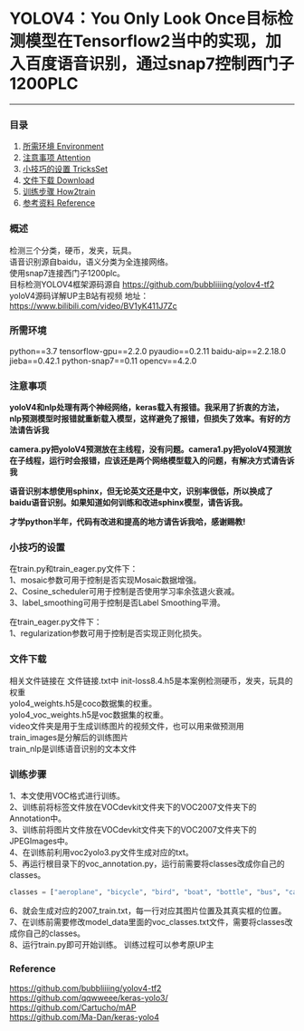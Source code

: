 # YOLOV4：You Only Look Once目标检测模型在Tensorflow2当中的实现，加入百度语音识别，通过snap7控制西门子1200PLC
---

### 目录
1. [所需环境 Environment](#所需环境)
2. [注意事项 Attention](#注意事项)
3. [小技巧的设置 TricksSet](#小技巧的设置)
4. [文件下载 Download](#文件下载)
5. [训练步骤 How2train](#训练步骤)
6. [参考资料 Reference](#Reference)

### 概述
检测三个分类，硬币，发夹，玩具。  
语音识别源自baidu，语义分类为全连接网络。  
使用snap7连接西门子1200plc。  
目标检测YOLOV4框架源码源自 https://github.com/bubbliiiing/yolov4-tf2   
yoloV4源码详解UP主B站有视频 地址：https://www.bilibili.com/video/BV1yK411J7Zc

### 所需环境
python==3.7
tensorflow-gpu==2.2.0
pyaudio==0.2.11
baidu-aip==2.2.18.0
jieba==0.42.1
python-snap7==0.11
opencv==4.2.0

### 注意事项
**yoloV4和nlp处理有两个神经网络，keras载入有报错。我采用了折衷的方法，nlp预测模型时报错就重新载入模型，这样避免了报错，但损失了效率。有好的方法请告诉我** 

**camera.py把yoloV4预测放在主线程，没有问题。camera1.py把yoloV4预测放在子线程，运行时会报错，应该还是两个网络模型载入的问题，有解决方式请告诉我**

**语音识别本想使用sphinx，但无论英文还是中文，识别率很低，所以换成了baidu语音识别。如果知道如何训练和改进sphinx模型，请告诉我。**

**才学python半年，代码有改进和提高的地方请告诉我哈，感谢赐教!**  

### 小技巧的设置
在train.py和train_eager.py文件下：   
1、mosaic参数可用于控制是否实现Mosaic数据增强。   
2、Cosine_scheduler可用于控制是否使用学习率余弦退火衰减。   
3、label_smoothing可用于控制是否Label Smoothing平滑。  

在train_eager.py文件下：   
1、regularization参数可用于控制是否实现正则化损失。  

### 文件下载
相关文件链接在 文件链接.txt中
init-loss8.4.h5是本案例检测硬币，发夹，玩具的权重  
yolo4_weights.h5是coco数据集的权重。  
yolo4_voc_weights.h5是voc数据集的权重。  
video文件夹是用于生成训练图片的视频文件，也可以用来做预测用  
train_images是分解后的训练图片  
train_nlp是训练语音识别的文本文件

### 训练步骤
1、本文使用VOC格式进行训练。  
2、训练前将标签文件放在VOCdevkit文件夹下的VOC2007文件夹下的Annotation中。  
3、训练前将图片文件放在VOCdevkit文件夹下的VOC2007文件夹下的JPEGImages中。  
4、在训练前利用voc2yolo3.py文件生成对应的txt。  
5、再运行根目录下的voc_annotation.py，运行前需要将classes改成你自己的classes。  
```python
classes = ["aeroplane", "bicycle", "bird", "boat", "bottle", "bus", "car", "cat", "chair", "cow", "diningtable", "dog", "horse", "motorbike", "person", "pottedplant", "sheep", "sofa", "train", "tvmonitor"]
```
6、就会生成对应的2007_train.txt，每一行对应其图片位置及其真实框的位置。  
7、在训练前需要修改model_data里面的voc_classes.txt文件，需要将classes改成你自己的classes。  
8、运行train.py即可开始训练。
训练过程可以参考原UP主

### Reference
https://github.com/bubbliiiing/yolov4-tf2  
https://github.com/qqwweee/keras-yolo3/  
https://github.com/Cartucho/mAP  
https://github.com/Ma-Dan/keras-yolo4  
